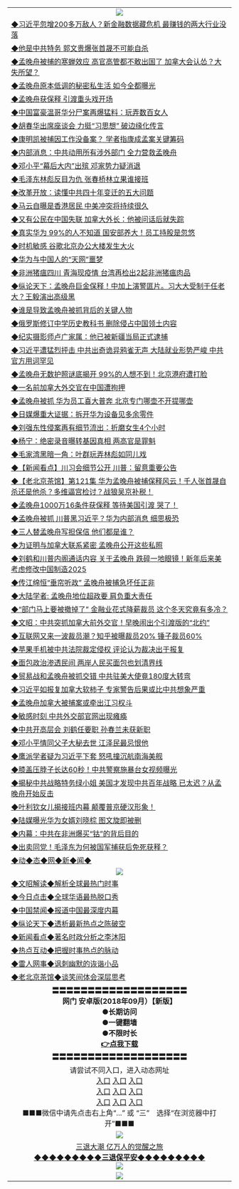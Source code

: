 <table>
  <tr>
    <td align=center><img src="https://github.com/gyhhx/image-upload/blob/master/yaowen.jpg" /></td>
  </tr>
    <tr>
<td align=left>
<a href="https://ctbtfdoocixoa.global.ssl.fastly.net/oo.aspx?name=c997146&key=ofejcfaxcltk&from=gy">◆习近平忽增200多万敌人？新金融数据藏危机 最赚钱的两大行业没落</a><br/>
</td>
   </tr>
 <tr>
<td align=left>
<a href="https://ctbtfdoocixoa.global.ssl.fastly.net/oo.aspx?name=c997129&key=ofejcfaxcltk&from=gy">◆他是中共特务 郭文贵爆张首晟不可能自杀</a><br/></td>
  </tr>
  <tr>
<td align=left>
<a href="https://ctbtfdoocixoa.global.ssl.fastly.net/oo.aspx?name=c997158&key=ofejcfaxcltk&from=gy">◆孟晚舟被捕的寒蝉效应 高官高管都不敢出国了 加拿大会认怂？大失所望？</a><br/></td>
 </tr>
  <tr>
<td align=left>
<a href="http://ctbtfdoocixoa.global.ssl.fastly.net/oo.aspx?name=c997212&key=ofejcfaxcltk&from=gy">◆孟晚舟原本低调的秘密私生活 如今全都曝光</a><br/></td>
 </tr>
   <tr>
<td align=left>
<a href="http://ctbtfdoocixoa.global.ssl.fastly.net/oo.aspx?name=c997222&key=ofejcfaxcltk&from=gy">◆孟晚舟获保释 引渡重头戏开场</a><br/></td>
   </tr> 
  <tr>
<td align=left>
<a href="http://ctbtfdoocixoa.global.ssl.fastly.net/oo.aspx?name=c997125&key=ofejcfaxcltk&from=gy">◆中国富豪温哥华分尸案再爆猛料：玩弄数百女人</a><br/></td>
  </tr> 
 <tr>
<td align=left>
<a href="http://ctbtfdoocixoa.global.ssl.fastly.net/oo.aspx?name=c997145&key=ofejcfaxcltk&from=gy">◆胡春华出席座谈会 力挺“习思想” 破边缘化传言</a><br/>
</td>
   </tr>
 <tr>
<td align=left>
<a href="http://ctbtfdoocixoa.global.ssl.fastly.net/oo.aspx?name=c997227&key=ofejcfaxcltk&from=gy">◆康明凯被捕因工作没备案？ 学者指康成孟案关键筹码</a><br/>
</td>
   </tr>
 <tr>
<td align=left>
<a href="http://ctbtfdoocixoa.global.ssl.fastly.net/oo.aspx?name=c997241&key=ofejcfaxcltk&from=gy">◆内部消息：中共动用所有涉外部门 全力营救孟晚舟</a><br/></td>
  </tr>
  <tr>
<td align=left>
<a href="http://ctbtfdoocixoa.global.ssl.fastly.net/oo.aspx?name=c997303&key=ofejcfaxcltk&from=gy">◆邓小平“幕后大内”出殡 邓家势力疑消退</a><br/></td>
 </tr>
   <tr>
<td align=left>
<a href="http://ctbtfdoocixoa.global.ssl.fastly.net/oo.aspx?name=c997117&key=ofejcfaxcltk&from=gy">◆毛泽东林彪反目为仇 张春桥林立果谁接班</a><br/>
</td>
   </tr>
 <tr>
<td align=left>
<a href="http://ctbtfdoocixoa.global.ssl.fastly.net/oo.aspx?name=c997218&key=ofejcfaxcltk&from=gy">◆改革开放：读懂中共四十年变迁的五大问题</a><br/></td>
  </tr>
  <tr>
<td align=left>
<a href="http://ctbtfdoocixoa.global.ssl.fastly.net/oo.aspx?name=c997204&key=ofejcfaxcltk&from=gy">◆马云自曝是香港居民 中美冲突将持续很久</a><br/></td>
 </tr>
  <tr>
<td align=left>
<a href="http://ctbtfdoocixoa.global.ssl.fastly.net/oo.aspx?name=c997245&key=ofejcfaxcltk&from=gy">◆又有公民在中国失联 加拿大外长：他被问话后就失踪</a><br/></td>
 </tr>
   <tr>
<td align=left>
<a href="http://ctbtfdoocixoa.global.ssl.fastly.net/oo.aspx?name=c997277&key=ofejcfaxcltk&from=gy">◆真实华为 99%的人不知道 国安部养大！员工持股是忽悠</a><br/></td>
   </tr> 
  <tr>
<td align=left>
<a href="http://ctbtfdoocixoa.global.ssl.fastly.net/oo.aspx?name=c997250&key=ofejcfaxcltk&from=gy">◆时机敏感 谷歌北京办公大楼发生大火</a><br/></td>
  </tr> 
 <tr>
<td align=left>
<a href="http://ctbtfdoocixoa.global.ssl.fastly.net/oo.aspx?name=c997228&key=ofejcfaxcltk&from=gy">◆华为与中国人的“天网”噩梦</a><br/>
</td>
   </tr>
 <tr>
<td align=left>
<a href="http://ctbtfdoocixoa.global.ssl.fastly.net/oo.aspx?name=c997292&key=ofejcfaxcltk&from=gy">◆非洲猪瘟四川 青海现疫情 台湾再检出2起非洲猪瘟肉品</a><br/>
</td>
   </tr>
 <tr>
<td align=left>
<a href="http://ctbtfdoocixoa.global.ssl.fastly.net/oo.aspx?name=c816932_149_1&key=ofejcfaxcltk&from=gy">◆纵论天下：孟晚舟巨金保释！中加上演警匪片。习大大受制于任老大？王毅演出高级黑</a><br/></td>
  </tr>
  <tr>
<td align=left>
<a href="http://ctbtfdoocixoa.global.ssl.fastly.net/oo.aspx?name=c997195&key=ofejcfaxcltk&from=gy">◆谁是导致孟晚舟被抓背后的关键人物</a><br/></td>
 </tr>
   <tr>
<td align=left>
<a href="http://ctbtfdoocixoa.global.ssl.fastly.net/oo.aspx?name=c997192&key=ofejcfaxcltk&from=gy">◆俄罗斯修订中学历史教科书 删除侵占中国领土内容</a><br/>
</td>
   </tr>
 <tr>
<td align=left>
<a href="http://ctbtfdoocixoa.global.ssl.fastly.net/oo.aspx?name=c997126&key=ofejcfaxcltk&from=gy">◆纪实摄影师卢广家属：他已被新疆当局正式逮捕</a><br/></td>
  </tr>
    <tr>
<td align=left>
<a href="https://ctbtfdoocixoa.global.ssl.fastly.net/oo.aspx?name=c996897&key=ofejcfaxcltk&from=gy">◆习近平遭猛烈抨击 中共出奇诡异鸦雀无声 大陆就业形势严峻 中共官方用词罕见</a><br/>
</td>
   </tr>
 <tr>
<td align=left>
<a href="https://ctbtfdoocixoa.global.ssl.fastly.net/oo.aspx?name=c996904&key=ofejcfaxcltk&from=gy">◆孟晚舟无数护照谜底揭开 99%的人想不到！北京港府遭打脸</a><br/></td>
  </tr>
  <tr>
<td align=left>
<a href="https://ctbtfdoocixoa.global.ssl.fastly.net/oo.aspx?name=c996913&key=ofejcfaxcltk&from=gy">◆一名前加拿大外交官在中国遭拘押</a><br/></td>
 </tr>
  <tr>
<td align=left>
<a href="http://ctbtfdoocixoa.global.ssl.fastly.net/oo.aspx?name=c996906&key=ofejcfaxcltk&from=gy">◆孟晚舟被抓 华为员工喜大普奔 北京专门哪壶不开提哪壶</a><br/></td>
 </tr>
   <tr>
<td align=left>
<a href="http://ctbtfdoocixoa.global.ssl.fastly.net/oo.aspx?name=c996901&key=ofejcfaxcltk&from=gy">◆日媒爆重大证据：拆开华为设备见多余零件</a><br/></td>
   </tr> 
  <tr>
<td align=left>
<a href="http://ctbtfdoocixoa.global.ssl.fastly.net/oo.aspx?name=c996973&key=ofejcfaxcltk&from=gy">◆刘强东性侵案再有细节流出：折磨女生4个小时</a><br/></td>
  </tr> 
 <tr>
<td align=left>
<a href="http://ctbtfdoocixoa.global.ssl.fastly.net/oo.aspx?name=c996992&key=ofejcfaxcltk&from=gy">◆杨宁：绝密录音曝转基因真相 两高官是罪魁</a><br/>
</td>
   </tr>
 <tr>
<td align=left>
<a href="http://ctbtfdoocixoa.global.ssl.fastly.net/oo.aspx?name=c996891&key=ofejcfaxcltk&from=gy">◆毛家湾黑暗一角：叶群玩弄林彪如同儿戏</a><br/>
</td>
   </tr>
 <tr>
<td align=left>
<a href="http://ctbtfdoocixoa.global.ssl.fastly.net/oo.aspx?name=c838308_550_1&key=ofejcfaxcltk&from=gy">◆【新闻看点】川习会细节公开 川普：留意重要公告</a><br/></td>
  </tr>
  <tr>
<td align=left>
<a href="http://ctbtfdoocixoa.global.ssl.fastly.net/oo.aspx?name=c816650_121_1&key=ofejcfaxcltk&from=gy">◆【老北京茶馆】第121集 华为孟晚舟被捕保释风云！千人张首晟自杀还是他杀？多维逼宫检讨？战狼吴京补税！</a><br/></td>
 </tr>
   <tr>
<td align=left>
<a href="http://ctbtfdoocixoa.global.ssl.fastly.net/oo.aspx?name=c997003&key=ofejcfaxcltk&from=gy">◆孟晚舟1000万16条件获保释 等待美国引渡 哭了！</a><br/>
</td>
   </tr>
 <tr>
<td align=left>
<a href="http://ctbtfdoocixoa.global.ssl.fastly.net/oo.aspx?name=c996900&key=ofejcfaxcltk&from=gy">◆孟晚舟被抓 川普黑习近平？华为内部消息 细思极恐</a><br/></td>
  </tr>
  <tr>
<td align=left>
<a href="http://ctbtfdoocixoa.global.ssl.fastly.net/oo.aspx?name=c996976&key=ofejcfaxcltk&from=gy">◆三人替孟晚舟写担保信 他们都是谁？</a><br/></td>
 </tr>
  <tr>
<td align=left>
<a href="http://ctbtfdoocixoa.global.ssl.fastly.net/oo.aspx?name=c996983&key=ofejcfaxcltk&from=gy">◆为证明与加拿大联系紧密 孟晚舟公开这些私照</a><br/></td>
 </tr>
   <tr>
<td align=left>
<a href="http://ctbtfdoocixoa.global.ssl.fastly.net/oo.aspx?name=c996860&key=ofejcfaxcltk&from=gy">◆刘鹤和川普内阁通话内容 关于孟晚舟 跌碎一地眼镜！新年后来美 考虑修改中国制造2025</a><br/></td>
   </tr> 
  <tr>
<td align=left>
<a href="http://ctbtfdoocixoa.global.ssl.fastly.net/oo.aspx?name=c996829&key=ofejcfaxcltk&from=gy">◆传江绵恒“垂帘听政” 孟晚舟被捕急坏任正非</a><br/></td>
  </tr> 
 <tr>
<td align=left>
<a href="http://ctbtfdoocixoa.global.ssl.fastly.net/oo.aspx?name=c996977&key=ofejcfaxcltk&from=gy">◆大陆学者: 孟晚舟地位超政要 肩负重大责任</a><br/>
</td>
   </tr>
 <tr>
<td align=left>
<a href="http://ctbtfdoocixoa.global.ssl.fastly.net/oo.aspx?name=c996995&key=ofejcfaxcltk&from=gy">◆“部门马上要被撤掉了” 金融业花式降薪裁员 这个冬天究竟有多冷？</a><br/>
</td>
   </tr>
 <tr>
<td align=left>
<a href="http://ctbtfdoocixoa.global.ssl.fastly.net/oo.aspx?name=c997030&key=ofejcfaxcltk&from=gy">◆文昭：中共突抓加拿大前外交官！早晚闹出个引渡版的“北约”</a><br/></td>
  </tr>
  <tr>
<td align=left>
<a href="http://ctbtfdoocixoa.global.ssl.fastly.net/oo.aspx?name=c996996&key=ofejcfaxcltk&from=gy">◆互联网又来一波裁员潮？知乎被曝裁员20% 锤子裁员60%</a><br/></td>
 </tr>
   <tr>
<td align=left>
<a href="http://ctbtfdoocixoa.global.ssl.fastly.net/oo.aspx?name=c996990&key=ofejcfaxcltk&from=gy">◆苹果手机被中共法院裁定侵权 评论认为裁决出于报复</a><br/>
</td>
   </tr>
 <tr>
<td align=left>
<a href="http://ctbtfdoocixoa.global.ssl.fastly.net/oo.aspx?name=c996993&key=ofejcfaxcltk&from=gy">◆面包政治渗透民间 两岸人民买面包也划清界线</a><br/></td>
  </tr>
    <tr>
<td align=left>
<a href="https://ctbtfdoocixoa.global.ssl.fastly.net/oo.aspx?name=c996440&key=ofejcfaxcltk&from=gy">◆贸易战和孟晚舟被抓交错 中共驻美大使竟180度大转弯</a><br/>
</td>
   </tr>
 <tr>
<td align=left>
<a href="https://ctbtfdoocixoa.global.ssl.fastly.net/oo.aspx?name=c996526&key=ofejcfaxcltk&from=gy">◆习近平如报复加拿大软柿子 专家警告后果或比中共想象严重</a><br/></td>
  </tr>
  <tr>
<td align=left>
<a href="https://ctbtfdoocixoa.global.ssl.fastly.net/oo.aspx?name=c996521&key=ofejcfaxcltk&from=gy">◆孟晚舟加拿大被捕案或牵出江习权斗</a><br/></td>
 </tr>
  <tr>
<td align=left>
<a href="http://ctbtfdoocixoa.global.ssl.fastly.net/oo.aspx?name=c996465&key=ofejcfaxcltk&from=gy">◆敏感时刻 中共外交部官网出现瘫痪</a><br/></td>
 </tr>
   <tr>
<td align=left>
<a href="http://ctbtfdoocixoa.global.ssl.fastly.net/oo.aspx?name=c996477&key=ofejcfaxcltk&from=gy">◆中共开高层会 刘鹤任要职 孙春兰未获新职</a><br/></td>
   </tr> 
  <tr>
<td align=left>
<a href="http://ctbtfdoocixoa.global.ssl.fastly.net/oo.aspx?name=c996538&key=ofejcfaxcltk&from=gy">◆邓小平情同父子大秘去世 江泽民最忌恨他</a><br/></td>
  </tr> 
 <tr>
<td align=left>
<a href="http://ctbtfdoocixoa.global.ssl.fastly.net/oo.aspx?name=c996494&key=ofejcfaxcltk&from=gy">◆鹰派学者疑为习近平下套 怒吼撞沉航南海美舰</a><br/>
</td>
   </tr>
 <tr>
<td align=left>
<a href="http://ctbtfdoocixoa.global.ssl.fastly.net/oo.aspx?name=c996474&key=ofejcfaxcltk&from=gy">◆膝盖压脖子长达60秒！中共警察施暴台女视频曝光</a><br/>
</td>
   </tr>
 <tr>
<td align=left>
<a href="http://ctbtfdoocixoa.global.ssl.fastly.net/oo.aspx?name=c996599&key=ofejcfaxcltk&from=gy">◆揭秘中共战略特务绿小姐 美国才发现中共百年战略 已太迟？从孟晚舟开始反击</a><br/></td>
  </tr>
  <tr>
<td align=left>
<a href="http://ctbtfdoocixoa.global.ssl.fastly.net/oo.aspx?name=c996603&key=ofejcfaxcltk&from=gy">◆叶利钦女儿揭接班内幕 颠覆普京硬汉形象！</a><br/></td>
 </tr>
   <tr>
<td align=left>
<a href="http://ctbtfdoocixoa.global.ssl.fastly.net/oo.aspx?name=c996483&key=ofejcfaxcltk&from=gy">◆陆媒曝光华为女婿刘晓棕 图文旋即被删</a><br/>
</td>
   </tr>
 <tr>
<td align=left>
<a href="http://ctbtfdoocixoa.global.ssl.fastly.net/oo.aspx?name=c996524&key=ofejcfaxcltk&from=gy">◆内幕：中共在非洲爆买“钴”的背后目的</a><br/></td>
  </tr>
  <tr>
<td align=left>
<a href="http://ctbtfdoocixoa.global.ssl.fastly.net/oo.aspx?name=c996621&key=ofejcfaxcltk&from=gy">◆出卖同党！毛泽东为何被国军捕获后免死获释？</a><br/></td>
 </tr>
   <tr>
<td align=left>
<a href="http://ctbtfdoocixoa.global.ssl.fastly.net/oo.aspx?name=c841287&key=ofejcfaxcltk&from=gy">◆动◆态◆网◆新◆闻◆</a><br/></td>
  </tr>
    <tr>
    <td align=center><img src="https://github.com/gyhhx/image-upload/blob/master/shipin.jpg" /></td>
  </tr>
  <tr>
   <td align=left>
<a href="http://ctbtfdoocixoa.global.ssl.fastly.net/oo.aspx?name=c816857&key=ofejcfaxcltk&from=gy&tag=9973110">◆文昭解读◆解析全球最热门时事</a><br/>
    </td>
  </tr>
   <tr>
   <td align=left> 
<a href="http://ctbtfdoocixoa.global.ssl.fastly.net/oo.aspx?name=c816850&key=ofejcfaxcltk&from=gy&tag=9877">◆今日点击◆全球华语最热脱口秀</a><br/>
    </td>
  </tr>
  <tr>
  <td align=left>
<a href="http://ctbtfdoocixoa.global.ssl.fastly.net/oo.aspx?name=c816860&key=ofejcfaxcltk&from=gy&tag=99733110">◆中国禁闻◆报道中国最深度内幕</a><br/>
   </tr>
  <tr>
     <td align=left>
<a href="http://ctbtfdoocixoa.global.ssl.fastly.net/oo.aspx?name=c816855&key=ofejcfaxcltk&from=gy&tag=997110">◆纵论天下◆透析最新热点之陈破空</a><br/>
   </tr>
   <tr>
      <td align=left>
<a href="http://ctbtfdoocixoa.global.ssl.fastly.net/oo.aspx?name=c838308&key=ofejcfaxcltk&from=gy&tag=9973110">◆新闻看点◆著名时政分析之李沐阳</a><br/>
   </tr>
   <tr>
     <td align=left>
<a href="http://ctbtfdoocixoa.global.ssl.fastly.net/oo.aspx?name=c816852&key=ofejcfaxcltk&from=gy&tag=9733110">◆热点互动◆把握时事热点的脉动</a><br/>
   </tr>
   <tr>
      <td align=left>
<a href="http://ctbtfdoocixoa.global.ssl.fastly.net/oo.aspx?name=c816694&key=ofejcfaxcltk&from=gy&tag=93310">◆雷人网事◆讽刺幽默的诙谐小品</a><br/>
   </tr>
   <tr>
    <td align=left>
<a href="http://ctbtfdoocixoa.global.ssl.fastly.net/oo.aspx?name=c816650&key=ofejcfaxcltk&from=gy&tag=9973110">◆老北京茶馆◆谈笑间体会深层思考</a><br/>
   </tr>
   <tr>
    <td align=center>
 <b>〓〓〓〓〓〓〓〓〓〓〓〓〓〓〓〓〓〓〓<br/>网门 安卓版(2018年09月）【新版】<br/> ●长期访问<br/> ●一键翻墙<br/>  ●不限时长<br/> 
 <a href="https://share.weiyun.com/5cybgS2">👉<b>点我下载</a><br/>〓〓〓〓〓〓〓〓〓〓〓〓〓〓〓〓〓〓〓<br/>
    </td>
    </tr>
   <tr>
    <td align=center>请尝试不同入口，进入动态网址<br/>
     <a href="https://s3.us-east-2.amazonaws.com/ogateh/show.htm?from=gy">入口</a>
      <a href="https://s3.eu-west-2.amazonaws.com/ogatel/show.htm?from=gy">入口</a>
      <a href="https://s3.amazonaws.com/ogate/show.htm?from=oGateg">入口</a><br/>
      <a href="https://s3.ap-northeast-2.amazonaws.com/ogates/show.htm?from=gy">入口</a>
      <a href="https://s3.eu-central-1.amazonaws.com/ogatef/show.htm?from=gy">入口</a>
      <a href="https://s3.ap-south-1.amazonaws.com/ogatem/show.htm?from=gy">入口</a><br/>
      <a href="https://s3-us-west-1.amazonaws.com/ogaten/show.htm?from=gy">入口</a>
      <a href="https://s3.ca-central-1.amazonaws.com/ogatec/show.htm?from=gy">入口</a>
      <a href="https://s3-ap-northeast-1.amazonaws.com/ogatet/show.htm?from=gy">入口</a><br/>
      ■■■微信中请先点击右上角“...” 或 “三”　选择“在浏览器中打开”■■■<b><br/>
    </td>
  </tr>
  <tr>
    <td align=center><img src="https://github.com/gyhhx/image-upload/blob/master/3.jpg" /> </td>
</tr>
  <tr>  
  <td align=center>
  <a href="http://ctbtfdoocixoa.global.ssl.fastly.net/oo.aspx?name=c894205&key=ofejcfaxcltk&from=gy&tag=9973110">三退大潮 亿万人的觉醒之旅</a><br/>
      <a href="http://ctbtfdoocixoa.global.ssl.fastly.net/oo.aspx?name=ogQuit.aspx&key=ofejcfaxcltk&from=gy"><b>◆◆◆◆◆◆◆◆◆三退保平安◆◆◆◆◆◆◆◆◆<br/></a>
      <img src="https://github.com/gyhhx/image-upload/blob/master/3t.jpg" /><br/>
      </td>
  </tr>
   <tr>
    <td align=center><img src="https://raw.githubusercontent.com/oGate2/Up/master/oGate_640.jpg"/></td>
  </tr>
</table>



